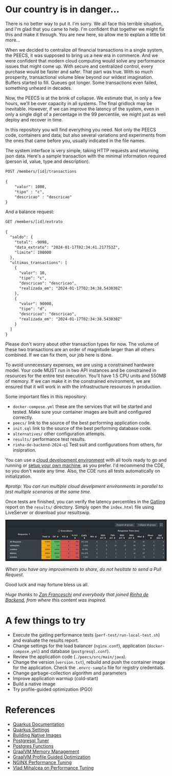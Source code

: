 # Our country is in danger...

There is no better way to put it. I'm sorry. We all face this terrible situation, and I'm glad that you came to help. I'm confident that together we might fix this and make it through. You are new here, so allow me to explain a little bit more...

When we decided to centralize *all* financial transactions in a single system, the PEECS, it was supposed to bring us a new era in commerce. And we were confident that modern cloud computing would solve any performance issues that might come up. With secure and centralized control, every purchase would be faster and safer. That part was true. With so much prosperity, transactional volume blew beyond our wildest imagination. Buffers started to fill. Queues got longer. Some transactions even failed, something unheard in decades.

Now, the PEECS is at the brink of collapse. We estimate that, in only a few hours, we'll be over capacity in all systems. The final gridlock may be inevitable. However, if we can improve the latency of the system, even in only a single digit of a percentage in the 99 percentile, we might just as well deploy and recover in time.  

In this repository you will find everything you need. Not only the PEECS code, containers and data; but also several variations and experiments from the ones that came before you, usually indicated in the file names. 

The system interface is very simple, taking HTTP requests and returning json data. Here's a sample transaction with the minimal information required (person id, value, type and description).

```
POST /members/[id]/transactions

{
    "valor": 1000,
    "tipo" : "c",
    "descricao" : "descricao"
}

```

And a balance request:
```
GET /members/[id]/extrato

{
  "saldo": {
    "total": -9098,
    "data_extrato": "2024-01-17T02:34:41.217753Z",
    "limite": 100000
  },
  "ultimas_transactions": [
    {
      "valor": 10,
      "tipo": "c",
      "descricao": "descricao",
      "realizada_em": "2024-01-17T02:34:38.543030Z"
    },
    {
      "valor": 90000,
      "tipo": "d",
      "descricao": "descricao",
      "realizada_em": "2024-01-17T02:34:38.543030Z"
    }
  ]
}
```

Please don't worry about other transaction types for now. The volume of these two transactions are an order of magnitude larger than all others combined. If we can fix them, our job here is done. 

To avoid unnecessary expenses, we are using a constrained hardware model. Your code MUST run in two API instances and be constrained in resources for the entire test execution. You'll have 1.5 CPU units and 550MB of memory. If we can make it in the constrained environment, we are ensured that it will work in with the infrastructure resources in production.

Some important files in this repository:
* ```docker-compose.yml``` these are the services that will be started and tested. Make sure your container images are built and configured correctly.
* ```peecs/``` link to the source of the best performing application code.
* ```init.sql``` link to the source of the best performing database code.
* ```alternatives/``` other configuration attempts.
* ```results/``` performance test results.
* ```rinha-de-backend-2024-q1``` Test suit and configurations from others, for insipration.

You can use a [cloud development environment](https://gitpod.io/new/?autostart=false#https://github.com/faermanj/quarkus-performance-workshop) with all tools ready to go and running or [setup your own machine](./.gitpod.Dockerfile), as you prefer. I'd recommend the CDE, so you don't waste any time. Also, the CDE runs all tests automatically on initialization.

*#protip: You can run multiple cloud develpment environments in parallel to test multiple scenarios at the same time.*

Once tests are finished, you can verify the latency percentiles in the [Gatling](https://gatling.io) report on the ```results/``` directory. Simply open the ```index.html``` file using LiveServer or download your resultswip.

![Gatling Percentiles](./img/gatling_perc.png)

*When you have any improvements to share, do not hesitate to send a Pull Request.*

Good luck and may fortune bless us all.

*Huge thanks to [Zan Franceschi](https://github.com/zanfranceschi) and everybody that joined [Rinha de Backend](https://github.com/zanfranceschi/rinha-de-backend-2024-q1), from where this content was inspired.*

# A few things to try

* Execute the gatling performance tests (```perf-test/run-local-test.sh```) and evaluate the results report.
* Change settings for the load balancer (```nginx.conf```), application (```docker-compose.yml```) and database (```postgresql.conf```).
* Review the application code (```./peecs/src/main/java```).
* Change the version (```version.txt```), rebuild and push the container image for the application. Check the ```.envrc-sample``` file for registry credentials.
* Change garbage-collection algorithm and parameters
* Improve application warmup (cold-start)
* Build a native image
* Try profile-guided optimization (PGO)


# References

* [Quarkus Documentation](https://quarkus.io/guides/)
* [Quarkus Settings](https://quarkus.io/guides/all-config)
* [Building Native Images](https://quarkus.io/guides/building-native-image)
* [Postgresql Tuner](https://pgtune.leopard.in.ua/)
* [Postgres Functions](https://www.tutorialspoint.com/postgresql/postgresql_functions.htm)
* [GraalVM Memory Management](https://www.graalvm.org/latest/reference-manual/native-image/optimizations-and-performance/MemoryManagement/)
* [GraalVM Profile Guided Optimization](https://www.graalvm.org/22.0/reference-manual/native-image/PGO/)
* [NGINX Performance Tuning](https://github.com/denji/nginx-tuning)
* [Vlad Mihalcea on Performance Tuning](https://vladmihalcea.com/tag/performance-tuning/)
